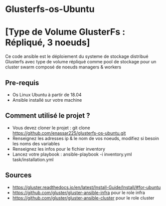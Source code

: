 # Glusterfs-os-Ubuntu 
# [Type de Volume GlusterFs : Répliqué, 3 noeuds]
Ce code ansible est le déploiement du systeme de stockage distribué Glusterfs avec type de volume répliqué comme pool de stockage pour un cluster swarm composé de noeuds managers & workers

## Pre-requis

* Os Linux Ubuntu à partir de 18.04
* Ansible installé sur votre machine

## Comment utilisé le projet ?

* Vous devez cloner le projet : git clone https://github.com/enassar225/glusterfs-os-ubuntu.git
* Renseignez les adresses ip & le nom de vos noeuds, modifiez si besoin les noms des variables
* Renseignez les infos pour le fichier inventory
* Lancez votre playbook : ansible-playbook -i inventory.yml task/installation.yml

## Sources

* https://gluster.readthedocs.io/en/latest/Install-Guide/Install/#for-ubuntu
* https://github.com/gluster/gluster-ansible-infra pour le role infra
* https://github.com/gluster/gluster-ansible-cluster pour le role cluster

